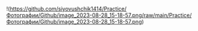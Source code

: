 !(https://github.com/siyovushchik1414/Practice/Фотографии/Github/image_2023-08-28_15-18-57.png/raw/main/Practice/Фотографии/Github/image_2023-08-28_15-18-57.png)
